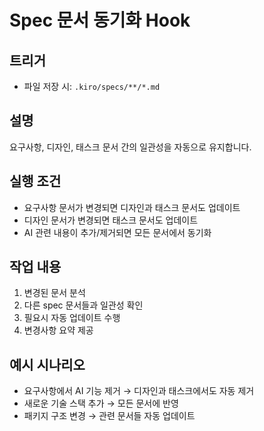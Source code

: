 # Spec 문서 동기화 Hook

## 트리거

- 파일 저장 시: `.kiro/specs/**/*.md`

## 설명

요구사항, 디자인, 태스크 문서 간의 일관성을 자동으로 유지합니다.

## 실행 조건

- 요구사항 문서가 변경되면 디자인과 태스크 문서도 업데이트
- 디자인 문서가 변경되면 태스크 문서도 업데이트
- AI 관련 내용이 추가/제거되면 모든 문서에서 동기화

## 작업 내용

1. 변경된 문서 분석
2. 다른 spec 문서들과 일관성 확인
3. 필요시 자동 업데이트 수행
4. 변경사항 요약 제공

## 예시 시나리오

- 요구사항에서 AI 기능 제거 → 디자인과 태스크에서도 자동 제거
- 새로운 기술 스택 추가 → 모든 문서에 반영
- 패키지 구조 변경 → 관련 문서들 자동 업데이트
